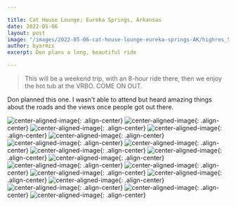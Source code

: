 ```yaml
---

title: Cat House Lounge; Eureka Springs, Arkansas
date: 2022-05-06
layout: post
image: "/images/2022-05-06-cat-house-lounge-eureka-springs-AK/highres_504026850.jpg"
author: byarmis
excerpt: Don plans a long, beautiful ride

---
```


> This will be a weekend trip, with an 8-hour ride there, then we enjoy the hot tub at the VRBO.  COME ON OUT.

Don planned this one.  I wasn't able to attend but heard amazing things about the roads and the views once people got out there.

![center-aligned-image](/images/2022-05-06-cat-house-lounge-eureka-springs-AK/highres_504014806.jpg){: .align-center}
![center-aligned-image](/images/2022-05-06-cat-house-lounge-eureka-springs-AK/highres_504014807.jpg){: .align-center}
![center-aligned-image](/images/2022-05-06-cat-house-lounge-eureka-springs-AK/highres_504014808.jpg){: .align-center}
![center-aligned-image](/images/2022-05-06-cat-house-lounge-eureka-springs-AK/highres_504014809.jpg){: .align-center}
![center-aligned-image](/images/2022-05-06-cat-house-lounge-eureka-springs-AK/highres_504014810.jpg){: .align-center}
![center-aligned-image](/images/2022-05-06-cat-house-lounge-eureka-springs-AK/highres_504014811.jpg){: .align-center}
![center-aligned-image](/images/2022-05-06-cat-house-lounge-eureka-springs-AK/highres_504014812.jpg){: .align-center}
![center-aligned-image](/images/2022-05-06-cat-house-lounge-eureka-springs-AK/highres_504014813.jpg){: .align-center}
![center-aligned-image](/images/2022-05-06-cat-house-lounge-eureka-springs-AK/highres_504014818.jpg){: .align-center}
![center-aligned-image](/images/2022-05-06-cat-house-lounge-eureka-springs-AK/highres_504014821.jpg){: .align-center}
![center-aligned-image](/images/2022-05-06-cat-house-lounge-eureka-springs-AK/highres_504014823.jpg){: .align-center}
![center-aligned-image](/images/2022-05-06-cat-house-lounge-eureka-springs-AK/highres_504014824.jpg){: .align-center}
![center-aligned-image](/images/2022-05-06-cat-house-lounge-eureka-springs-AK/highres_504014825.jpg){: .align-center}
![center-aligned-image](/images/2022-05-06-cat-house-lounge-eureka-springs-AK/highres_504014826.jpg){: .align-center}
![center-aligned-image](/images/2022-05-06-cat-house-lounge-eureka-springs-AK/highres_504026832.webp){: .align-center}
![center-aligned-image](/images/2022-05-06-cat-house-lounge-eureka-springs-AK/highres_504026846.jpg){: .align-center}
![center-aligned-image](/images/2022-05-06-cat-house-lounge-eureka-springs-AK/highres_504026847.jpg){: .align-center}
![center-aligned-image](/images/2022-05-06-cat-house-lounge-eureka-springs-AK/highres_504026848.webp){: .align-center}

